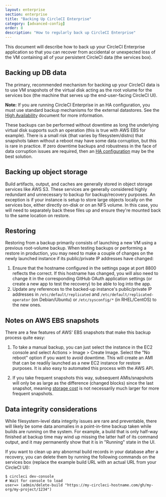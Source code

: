 ```yaml
---
layout: enterprise
section: enterprise
title: "Backing Up CircleCI Enterprise"
category: [advanced-config]
order: 8
description: "How to regularly back up CircleCI Enterprise"
---
```


This document will describe how to back up your CircleCI Enterprise application so that you can recover from accidental or unexpected loss of the VM containing all of your persistent CircleCI data (the services box).

## Backing up DB data

The primary, recommended mechanism for backing up your CircleCI data is to use VM snapshots of the virtual disk acting as the root volume for the services box (the machine that serves up the end-user-facing CircleCI UI).

**Note:** If you are running CircleCI Enterprise in an HA configuration, you must use standard backup mechanisms for the external datastores. See the [High Availability]({{site.baseurl}}/enterprise/high-availability/) document for more information.

These backups can be performed without downtime as long the underlying virtual disk supports such an operation (this is true with AWS EBS for example). There is a small risk (that varies by filesystem/distro) that snapshots taken without a reboot may have some data corruption, but this is rare in practice. If zero downtime backups and robustness in the face of data corruption issues are required, then an [HA configuration]({{site.baseurl}}/enterprise/high-availability/) may be the best solution.

## Backing up object storage

Build artifacts, output, and caches are generally stored in object storage services like AWS S3. These services are generally considered highly redundant and unnecessary to backup for backup/recovery purposes. An exception is if your instance is setup to store large objects locally on the services box, either directly on-disk or on an NFS volume. In this case, you will need to separately back these files up and ensure they're mounted back to the same location on restore.

## Restoring

Restoring from a backup primarily consists of launching a new VM using a previous root-volume backup. When testing backups or performing a restore in production, you may need to make a couple of changes on the newly launched instance if its public/private IP addresses have changed:

1. Ensure that the hostname configured in the settings page at port 8800 reflects the correct. If this hostname has changed, you will also need to change it in the corresponding GitHub OAuth application settings (or create a new app to test the recovery) to be able to log into the app.
2. Update any references to the backed-up instance's public/private IP addresses in `/etc/default/replicated` and `/etc/default/replicated-operator` (on Debian/Ubuntu) or `/etc/sysconfig/*` (in RHEL/CentOS) to the new ones.

## Notes on AWS EBS snapshots

There are a few features of AWS' EBS snapshots that make this backup process quite easy:

1. To take a manual backup, you can just select the instance in the EC2 console and select Actions > Image > Create Image. Select the "No reboot" option if you want to avoid downtime. This will create an AMI that can be readily launched as a new EC2 instance for restore purposes. It is also easy to automated this process with the AWS API.

2. If you take frequent snapshots this way, subsequent AMIs/snapshots will only be as large as the difference (changed blocks) since the last snapshot, meaning [storage cost](https://aws.amazon.com/premiumsupport/knowledge-center/ebs-snapshot-billing/) is not necessarily much larger for more frequent snapshots.

## Data integrity considerations

While filesystem-level data integrity issues are rare and preventable, there will likely be some data anomalies in a point-in-time backup taken while builds are running on the system. For example, a build that is only half-way finished at backup time may wind up missing the latter half of its command output, and it may permanently show that it is in "Running" state in the UI.

If you want to clean up any abnormal build records in your database after a recovery, you can delete them by running the following commands on the services box (replace the example build URL with an actual URL from your CircleCI UI):

```
$ circleci dev-console
# Wait for console to load
user=> (admin/delete-build "https://my-circleci-hostname.com/gh/my-org/my-project/1234") 
```

